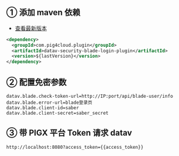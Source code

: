 ## ① 添加 maven 依赖

- [查看最新版本](https://repo1.maven.org/maven2/com/pig4cloud/plugin/datav-security-blade-login-plugin/)

```xml
<dependency>
  <groupId>com.pig4cloud.plugin</groupId>
  <artifactId>datav-security-blade-login-plugin</artifactId>
  <version>${lastVersion}</version>
</dependency>
```

## ② 配置免密参数

```
datav.blade.check-token-url=http://IP:port/api/blade-user/info
datav.blade.error-url=blade登录页
datav.blade.client-id=saber
datav.blade.client-secret=saber_secret
```

## ③ 带 PIGX 平台 Token 请求 datav

```shell
http://localhost:8080?access_token={{access_token}}
```
